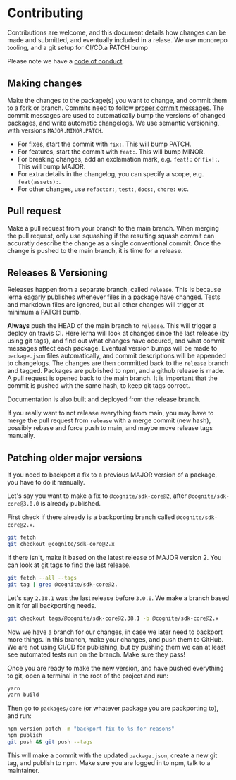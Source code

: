 Contributing
============

Contributions are welcome, and this document details how changes can be made and submitted,
and eventually included in a relase. We use monorepo tooling, and a git setup for CI/CD.a PATCH bump 

Please note we have a [code of conduct](./CODE_OF_CONDUCT.md).

## Making changes
Make the changes to the package(s) you want to change, and commit them to a fork or branch.
Commits need to follow [proper commit messages](https://github.com/angular/angular.js/blob/master/DEVELOPERS.md#-git-commit-guidelines).
The commit messages are used to automatically bump the versions of changed packages, and write automatic changelogs.
We use semantic versioning, with versions `MAJOR.MINOR.PATCH`.

 - For fixes, start the commit with `fix:`. This will bump PATCH.
 - For features, start the commit with `feat:`. This will bump MINOR.
 - For breaking changes, add an exclamation mark, e.g. `feat!:` or `fix!:`. This will bump MAJOR.
 - For extra details in the changelog, you can specify a scope, e.g. `feat(assets):`.
 - For other changes, use `refactor:`, `test:`, `docs:`, `chore:` etc.

## Pull request
Make a pull request from your branch to the main branch. When merging the pull request,
only use squashing if the resulting squash commit can accuratly describe the change as a single conventional commit.
Once the change is pushed to the main branch, it is time for a release.

## Releases & Versioning
Releases happen from a separate branch, called `release`. This is because lerna eagarly publishes
whenever files in a package have changed. Tests and markdown files are ignored, but all other changes will trigger
at minimum a PATCH bumb.

**Always** push the HEAD of the main branch to `release`.
This will trigger a deploy on travis CI.
Here lerna will look at changes since the last release (by using git tags),
and find out what changes have occured, and what commit messages affect each package.
Eventual version bumps will be made to `package.json` files automatically,
and commit descriptions will be appended to changelogs.
The changes are then committed back to the `release` branch and tagged.
Packages are published to npm, and a github release is made.
A pull request is opened back to the main branch.
It is important that the commit is pushed with the same hash,
to keep git tags correct.

Documentation is also built and deployed from the release branch.

If you really want to not release everything from main, you may have to
merge the pull request from `release` with a merge commit (new hash),
possibly rebase and force push to main, and maybe move release tags manually.

## Patching older major versions

If you need to backport a fix to a previous MAJOR version of a package,
you have to do it manually.

Let's say you want to make a fix to `@cognite/sdk-core@2`,
after `@cognite/sdk-core@3.0.0` is already published.

First check if there already is a backporting branch called `@cognite/sdk-core@2.x`.
```bash
git fetch
git checkout @cognite/sdk-core@2.x
```

If there isn't, make it based on the latest release of MAJOR version 2.
You can look at git tags to find the last release.
```bash
git fetch --all --tags
git tag | grep @cognite/sdk-core@2.
```

Let's say `2.38.1` was the last release before `3.0.0`.
We make a branch based on it for all backporting needs.

```bash
git checkout tags/@cognite/sdk-core@2.38.1 -b @cognite/sdk-core@2.x
```

Now we have a branch for our changes, in case we later need to backport more things.
In this branch, make your changes, and push them to GitHub.
We are not using CI/CD for publishing, but by pushing them we can at least
see automated tests run on the branch. Make sure they pass!

Once you are ready to make the new version, and have pushed everything to git,
open a terminal in the root of the project and run:
```bash
yarn
yarn build
```

Then go to `packages/core` (or whatever package you are packporting to), and run:
```bash
npm version patch -m "backport fix to %s for reasons"
npm publish
git push && git push --tags
```

This will make a commit with the updated `package.json`, create a new git tag, and publish to npm.
Make sure you are logged in to npm, talk to a maintainer.